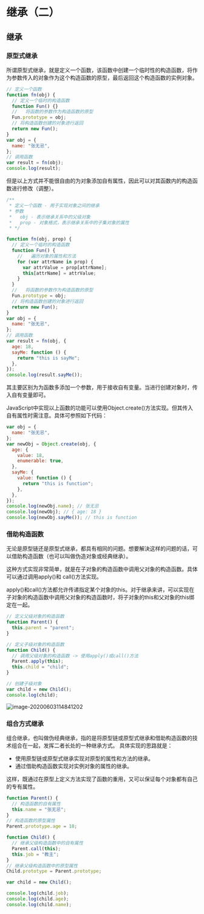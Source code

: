# 继承（二）


## 继承

### 原型式继承

所谓原型式继承，就是定义一个函数，该函数中创建一个临时性的构造函数，将作为参数传入的对象作为这个构造函数的原型，最后返回这个构造函数的实例对象。

```javascript
// 定义一个函数
function fn(obj) {
  // 定义一个临时的构造函数
  function Fun() {}
  //   将函数的参数作为构造函数的原型
  Fun.prototype = obj;
  // 将构造函数创建的对象进行返回
  return new Fun();
}
var obj = {
  name: "张无忌",
};
// 调用函数
var result = fn(obj);
console.log(result);

```

但是以上方式并不能很自由的为对象添加自有属性，因此可以对其函数内的构造函数进行修改（调整）。

```javascript
/**
 * 定义一个函数 - 用于实现对象之间的继承
 * 参数
 *   obj - 表示继承关系中的父级对象
 *   prop - 对象格式，表示继承关系中的子集对象的属性
 * */

function fn(obj, prop) {
  // 定义一个临时的构造函数
  function Fun() {
    //   遍历对象的属性和方法
    for (var attrName in prop) {
      var attrValue = prop[attrName];
      this[attrName] = attrValue;
    }
  }
  //   将函数的参数作为构造函数的原型
  Fun.prototype = obj;
  // 将构造函数创建的对象进行返回
  return new Fun();
}
var obj = {
  name: "张无忌",
};
// 调用函数
var result = fn(obj, {
  age: 18,
  sayMe: function () {
    return "this is sayMe";
  },
});
console.log(result.sayMe());

```

<div class="snote msg cyan"><p>其主要区别为为函数多添加一个参数，用于接收自有变量。当进行创建对象时，传入自有变量即可。</p></div>

<div class="snote undo"><p>JavaScript中实现以上函数的功能可以使用Object.create()方法实现。但其传入自有属性时需注意。具体可参照如下代码：</p></div>

```javascript
var obj = {
  name: "张无忌",
};
var newObj = Object.create(obj, {
  age: {
    value: 18,
    enumerable: true,
  },
  sayMe: {
    value: function () {
      return "this is function";
    },
  },
});
console.log(newObj.name); // 张无忌
console.log(newObj); // { age: 18 }
console.log(newObj.sayMe()); // this is function

```

### 借助构造函数

无论是原型链还是原型式继承，都具有相同的问题。想要解決这样的问题的话，可以借助构造函数（也可以叫做伪造对象或经典继承）。

这种方式实现非常简单，就是在子对象的构造函数中调用父对象的构造函数。具体可以通过调用apply()和 call()方法实现。

apply()和call()方法都允许传递指定某个对象的this。对于继承来讲，可以实现在子对象的构造函数中调用父对象的构造函数时，将子对象的this和父对象的this绑定在一起。

```javascript
// 定义父级对象的构造函数
function Parent() {
  this.parent = "parent";
}

// 定义子级对象的构造函数
function Child() {
  // 调用父级对象的构造函数 -> 使用apply()或call()方法
  Parent.apply(this);
  this.child = "child";
}

// 创建子级对象
var child = new Child();
console.log(child);

```

![image-20200603114841202](https://cdn.jsdelivr.net/gh/blogimg/HexoStaticFile2@latest/2020/06/03/0c5554ef0f0e67405b4cf07499a3bee5.png)

### 组合方式继承

组合继承，也叫做伪经典继承，指的是将原型链或原型式继承和借助构造函数的技术组合在一起，发挥二者长处的一种继承方式。
具体实现的思路就是：

- 使用原型链或原型式继承实现对原型的属性和方法的继承。
- 通过借助构造函数实现对实例对象的属性的继承。

这样，既通过在原型上定义方法实现了函数的重用，又可以保证每个对象都有自己的专有属性。

```javascript
function Parent() {
  // 构造函数的自有属性
  this.name = "张无忌";
}
// 构造函数的原型属性
Parent.prototype.age = 18;

function Child() {
  // 继承父级构造函数中的自有属性
  Parent.call(this);
  this.job = "教主";
}
// 继承父级构造函数中的原型属性
Child.prototype = Parent.prototype;

var child = new Child();

console.log(child.job);
console.log(child.age);
console.log(child.name);

```
